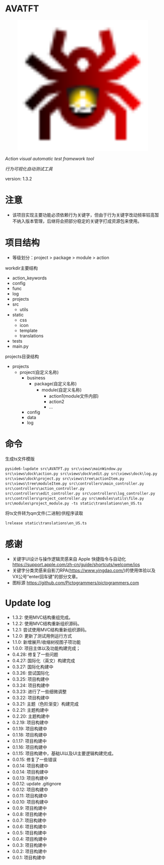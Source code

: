 # AVATFT 

<center>
<figure>
    <img src="static/icon/app.svg" alt="app-icon" width="600">
</figure>
</center>

*Action visual automatic test framework tool*

*行为可视化自动测试工具*

version: 1.3.2

# 注意
- 该项目实现主要功能必须依赖行为关键字，但由于行为关键字改动频率较高暂不纳入版本管理，后继将会把部分稳定的关键字打成资源包来使用。

# 项目结构

- 等级划分：project > package > module > action

workdir主要结构

- action_keywords
- config
- func
- log
- projects
- src
  - utils
- static
  - css
  - icon
  - template
  - translations
- tests
- main.py

projects目录结构
- projects
  - project(自定义名称)
    - business
      - package(自定义名称)
        - module(自定义名称)
          - action1(module文件内部)
          - action2
          - ...
    - config
    - data
    - log
# 命令
生成ts文件模版
```
pyside6-lupdate src\AVATFT.py src\views\mainWindow.py src\views\dock\action.py src\views\dock\edit.py src\views\dock\log.py src\views\dock\project.py src\views\tree\actionItem.py src\views\tree\moduleItem.py src\controllers\main_controller.py src\controllers\action_controller.py src\controllers\edit_controller.py src\controllers\log_controller.py src\controllers\project_controller.py src\modules\utils\file.py src\modules\project_module.py -ts static\translations\en_US.ts
```
将ts文件转为qm文件(二进制)供程序读取
```
lrelease static\translations\en_US.ts
```

# 感谢
- 关键字UI设计与操作逻辑灵感来自 Apple 快捷指令与自动化 https://support.apple.com/zh-cn/guide/shortcuts/welcome/ios
- 关键字分类灵感来自影刀RPA(https://www.yingdao.com/)的使用体验以及VX公号“enter回车键”的部分文章。
- 图标源 https://github.com/Pictogrammers/pictogrammers.com

# Update log
- 1.3.2: 使用MVC结构重组完成。
- 1.2.2: 使用MVC结构重新组织源码。
- 1.2.1: 尝试使用MVC结构重新组织源码。
- 1.2.0: 更新了测试用例运行方式
- 1.1.0: 新增展开/收缩树视图子项功能
- 1.0.0: 项目主体以及功能构建完成；
- 0.4.28: 修复了一些问题
- 0.4.27: 国际化（英文）构建完成
- 0.3.27: 国际化构建中
- 0.3.26: 尝试国际化
- 0.3.25: 项目构建中
- 0.3.24: 项目构建中
- 0.3.23: 进行了一些细微调整
- 0.3.22: 项目构建中
- 0.3.21: 主题（色阶渐变）构建完成
- 0.2.21: 主题构建中
- 0.2.20: 主题构建中
- 0.2.19: 项目构建中
- 0.1.19: 项目构建中
- 0.1.18: 项目构建中
- 0.1.17: 项目构建中
- 0.1.16: 项目构建中
- 0.1.15: 项目构建中，基础UI以及UI主要逻辑构建完成。
- 0.0.15: 修复了一些错误
- 0.0.14: 项目构建中
- 0.0.14: 项目构建中
- 0.0.13: 项目构建中
- 0.0.12: update .gitignore
- 0.0.12: 项目构建中
- 0.0.11: 项目构建中
- 0.0.10: 项目构建中
- 0.0.9: 项目构建中
- 0.0.8: 项目构建中
- 0.0.7: 项目构建中
- 0.0.6: 项目构建中
- 0.0.5: 项目构建中
- 0.0.4: 项目构建中
- 0.0.3: 项目构建中
- 0.0.2: 项目构建中
- 0.0.1: 项目构建中


